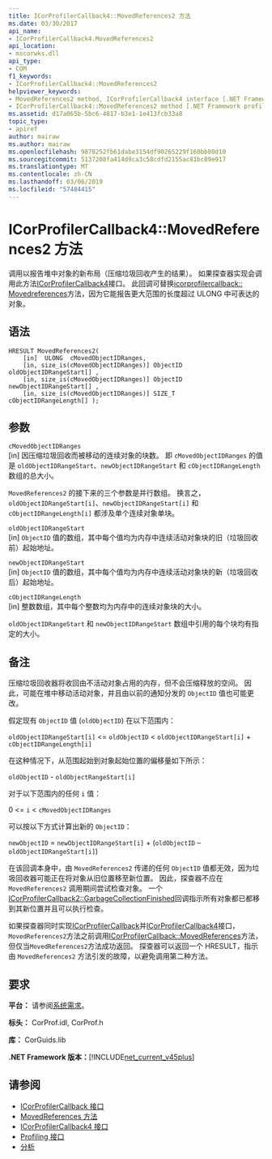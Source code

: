 ```yaml
---
title: ICorProfilerCallback4::MovedReferences2 方法
ms.date: 03/30/2017
api_name:
- ICorProfilerCallback4.MovedReferences2
api_location:
- mscorwks.dll
api_type:
- COM
f1_keywords:
- ICorProfilerCallback4::MovedReferences2
helpviewer_keywords:
- MovedReferences2 method, ICorProfilerCallback4 interface [.NET Framework profiling]
- ICorProfilerCallback4::MovedReferences2 method [.NET Framework profiling]
ms.assetid: d17a065b-5bc6-4817-b3e1-1e413fcb33a8
topic_type:
- apiref
author: mairaw
ms.author: mairaw
ms.openlocfilehash: 9878252fb61dabe3154df90265229f160bb80d10
ms.sourcegitcommit: 5137208fa414d9ca3c58cdfd2155ac81bc89e917
ms.translationtype: MT
ms.contentlocale: zh-CN
ms.lasthandoff: 03/06/2019
ms.locfileid: "57484415"
---
```

# <a name="icorprofilercallback4movedreferences2-method"></a>ICorProfilerCallback4::MovedReferences2 方法
调用以报告堆中对象的新布局（压缩垃圾回收产生的结果）。 如果探查器实现会调用此方法[ICorProfilerCallback4](../../../../docs/framework/unmanaged-api/profiling/icorprofilercallback4-interface.md)接口。 此回调可替换[icorprofilercallback:: Movedreferences](../../../../docs/framework/unmanaged-api/profiling/icorprofilercallback-movedreferences-method.md)方法，因为它能报告更大范围的长度超过 ULONG 中可表达的对象。  
  
## <a name="syntax"></a>语法  
  
```  
HRESULT MovedReferences2(  
    [in]  ULONG  cMovedObjectIDRanges,  
    [in, size_is(cMovedObjectIDRanges)] ObjectID oldObjectIDRangeStart[] ,  
    [in, size_is(cMovedObjectIDRanges)] ObjectID newObjectIDRangeStart[] ,  
    [in, size_is(cMovedObjectIDRanges)] SIZE_T    cObjectIDRangeLength[] );  
```  
  
## <a name="parameters"></a>参数  
 `cMovedObjectIDRanges`  
 [in] 因压缩垃圾回收而被移动的连续对象的块数。 即 `cMovedObjectIDRanges` 的值是 `oldObjectIDRangeStart`、`newObjectIDRangeStart` 和 `cObjectIDRangeLength` 数组的总大小。  
  
 `MovedReferences2` 的接下来的三个参数是并行数组。 换言之，`oldObjectIDRangeStart[i]`、`newObjectIDRangeStart[i]` 和 `cObjectIDRangeLength[i]` 都涉及单个连续对象单块。  
  
 `oldObjectIDRangeStart`  
 [in] `ObjectID` 值的数组，其中每个值均为内存中连续活动对象块的旧（垃圾回收前）起始地址。  
  
 `newObjectIDRangeStart`  
 [in] `ObjectID` 值的数组，其中每个值均为内存中连续活动对象块的新（垃圾回收后）起始地址。  
  
 `cObjectIDRangeLength`  
 [in] 整数数组，其中每个整数均为内存中的连续对象块的大小。  
  
 `oldObjectIDRangeStart` 和 `newObjectIDRangeStart` 数组中引用的每个块均有指定的大小。  
  
## <a name="remarks"></a>备注  
 压缩垃圾回收器将收回由不活动对象占用的内存，但不会压缩释放的空间。 因此，可能在堆中移动活动对象，并且由以前的通知分发的 `ObjectID` 值也可能更改。  
  
 假定现有 `ObjectID` 值 (`oldObjectID`) 在以下范围内：  
  
 `oldObjectIDRangeStart[i]` <= `oldObjectID` < `oldObjectIDRangeStart[i]` + `cObjectIDRangeLength[i]`  
  
 在这种情况下，从范围起始到对象起始位置的偏移量如下所示：  
  
 `oldObjectID` - `oldObjectRangeStart[i]`  
  
 对于以下范围内的任何 `i` 值：  
  
 0 <= `i` < `cMovedObjectIDRanges`  
  
 可以按以下方式计算出新的 `ObjectID`：  
  
 `newObjectID` = `newObjectIDRangeStart[i]` + (`oldObjectID` – `oldObjectIDRangeStart[i]`)  
  
 在该回调本身中，由 `MovedReferences2` 传递的任何 `ObjectID` 值都无效，因为垃圾回收器可能正在将对象从旧位置移至新位置。 因此，探查器不应在 `MovedReferences2` 调用期间尝试检查对象。 一个[ICorProfilerCallback2::GarbageCollectionFinished](../../../../docs/framework/unmanaged-api/profiling/icorprofilercallback2-garbagecollectionfinished-method.md)回调指示所有对象都已都移到其新位置并且可以执行检查。  
  
 如果探查器同时实现[ICorProfilerCallback](../../../../docs/framework/unmanaged-api/profiling/icorprofilercallback-interface.md)并[ICorProfilerCallback4](../../../../docs/framework/unmanaged-api/profiling/icorprofilercallback4-interface.md)接口，`MovedReferences2`方法之前调用[ICorProfilerCallback::MovedReferences](../../../../docs/framework/unmanaged-api/profiling/icorprofilercallback-movedreferences-method.md)方法，但仅当`MovedReferences2`方法成功返回。 探查器可以返回一个 HRESULT，指示由 `MovedReferences2` 方法引发的故障，以避免调用第二种方法。  
  
## <a name="requirements"></a>要求  
 **平台：** 请参阅[系统需求](../../../../docs/framework/get-started/system-requirements.md)。  
  
 **标头：** CorProf.idl, CorProf.h  
  
 **库：** CorGuids.lib  
  
 **.NET Framework 版本：**[!INCLUDE[net_current_v45plus](../../../../includes/net-current-v45plus-md.md)]  
  
## <a name="see-also"></a>请参阅
- [ICorProfilerCallback 接口](../../../../docs/framework/unmanaged-api/profiling/icorprofilercallback-interface.md)
- [MovedReferences 方法](../../../../docs/framework/unmanaged-api/profiling/icorprofilercallback-movedreferences-method.md)
- [ICorProfilerCallback4 接口](../../../../docs/framework/unmanaged-api/profiling/icorprofilercallback4-interface.md)
- [Profiling 接口](../../../../docs/framework/unmanaged-api/profiling/profiling-interfaces.md)
- [分析](../../../../docs/framework/unmanaged-api/profiling/index.md)
